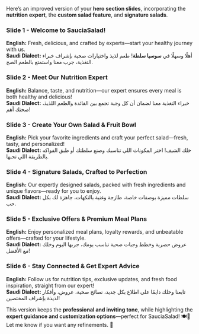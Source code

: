 
Here’s an improved version of your **hero section slides**, incorporating the **nutrition expert**, the **custom salad feature**, and **signature salads**.

### **Slide 1 - Welcome to SauciaSalad!**  
**English:** Fresh, delicious, and crafted by experts—start your healthy journey with us.  
**Saudi Dialect:** أهلًا وسهلًا في **سوسيا سلطة**! طعم لذيذ واختيارات صحية بإشراف خبراء التغذية، جرب معنا واستمتع بالطعم الصح.

### **Slide 2 - Meet Our Nutrition Expert**  
**English:** Balance, taste, and nutrition—our expert ensures every meal is both healthy and delicious!  
**Saudi Dialect:** خبراء التغذية معنا لضمان أن كل وجبة تجمع بين الفائدة والطعم اللذيذ، صحتك أهم!

### **Slide 3 - Create Your Own Salad & Fruit Bowl**  
**English:** Pick your favorite ingredients and craft your perfect salad—fresh, tasty, and personalized!  
**Saudi Dialect:** خلك الشيف! اختر المكونات اللي تناسبك وصنع سلطتك أو طبق الفواكه بالطريقة اللي تحبها.

### **Slide 4 - Signature Salads, Crafted to Perfection**  
**English:** Our expertly designed salads, packed with fresh ingredients and unique flavors—ready for you to enjoy.  
**Saudi Dialect:** سلطات مميزة بوصفات خاصة، طازجة وغنية بالنكهات، جاهزة لك بكل حب.

### **Slide 5 - Exclusive Offers & Premium Meal Plans**  
**English:** Enjoy personalized meal plans, loyalty rewards, and unbeatable offers—crafted for your lifestyle.  
**Saudi Dialect:** عروض حصرية وخطط وجبات صحية تناسب يومك، جربها اليوم وخلك مع الأفضل!

### **Slide 6 - Stay Connected & Get Expert Advice**  
**English:** Follow us for nutrition tips, exclusive updates, and fresh food inspiration, straight from our expert!  
**Saudi Dialect:** تابعنا وخلك دايمًا على اطلاع بكل جديد، نصائح صحية، عروض، وأفكار لذيذة بإشراف المختصين!

This version keeps the **professional and inviting tone**, while highlighting the **expert guidance and customization options**—perfect for SauciaSalad! 🍽️💚 Let me know if you want any refinements. 🚀
